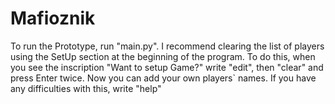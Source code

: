 # Mafioznik
To run the Prototype, run "main.py".
I recommend clearing the list of players using the SetUp section at the beginning of the program. To do this, when you see the inscription "Want to setup Game?" write "edit", then "clear" and press Enter twice. Now you can add your own players` names. If you have any difficulties with this, write "help"
